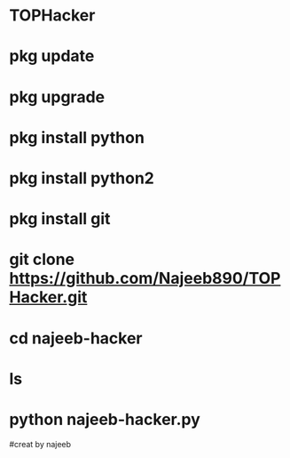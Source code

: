# TOPHacker
# pkg update
# pkg upgrade
# pkg install python 
# pkg install python2
# pkg install git 
# git clone https://github.com/Najeeb890/TOPHacker.git
# cd najeeb-hacker
# ls
# python najeeb-hacker.py
#creat by najeeb 
